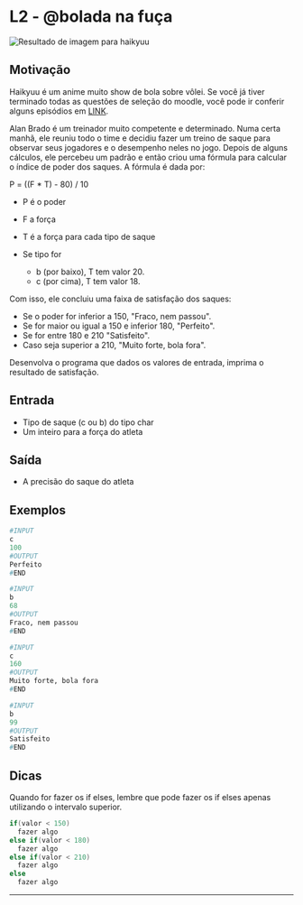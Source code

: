 # L2 - @bolada na fuça

![Resultado de imagem para haikyuu](https://raw.githubusercontent.com/qxcodefup/arcade/master/base/bolada/cover.jpg)

## Motivação

Haikyuu é um anime muito show de bola sobre vôlei. Se você já tiver terminado todas as questões de seleção do moodle, você pode ir conferir alguns episódios em [LINK](https://www.animesync.tv/v/V3Eo6xG9Wrjv/).

Alan Brado é um treinador muito competente e determinado. Numa certa manhã, ele reuniu todo o time e decidiu fazer um treino de saque para observar seus jogadores e o desempenho neles no jogo. Depois de alguns cálculos, ele percebeu um padrão e então criou uma fórmula para calcular o índice de poder dos saques. A fórmula é dada por:

P = ((F \* T) - 80) / 10

- P é o poder
- F a força
- T é a força para cada tipo de saque

- Se tipo for
  - b (por baixo), T tem valor 20.
  - c (por cima), T tem valor 18.

Com isso, ele concluiu uma faixa de satisfação dos saques:

- Se o poder for inferior a 150, "Fraco, nem passou".
- Se for maior ou igual a 150 e inferior 180, "Perfeito".
- Se for entre 180 e 210 "Satisfeito".
- Caso seja superior a 210, "Muito forte, bola fora".

Desenvolva o programa que dados os valores de entrada, imprima o resultado de satisfação.

## Entrada

- Tipo de saque (c ou b) do tipo char
- Um inteiro para a força do atleta

## Saída

- A precisão do saque do atleta

## Exemplos

``` py
#INPUT
c
100
#OUTPUT
Perfeito
#END

#INPUT
b
68
#OUTPUT
Fraco, nem passou
#END

#INPUT
c
160
#OUTPUT
Muito forte, bola fora
#END

#INPUT
b
99
#OUTPUT
Satisfeito
#END
```

## Dicas

Quando for fazer os if elses, lembre que pode fazer os if elses apenas utilizando o intervalo superior.

```C
if(valor < 150)
  fazer algo
else if(valor < 180)
  fazer algo
else if(valor < 210)
  fazer algo
else
  fazer algo
```
---
